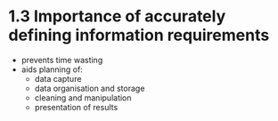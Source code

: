 # 1.3 Importance of accurately defining information requirements

* prevents time wasting
* aids planning of:
  * data capture
  * data organisation and storage
  * cleaning and manipulation
  * presentation of results